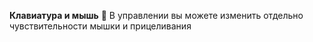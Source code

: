 **Клавиатура и мышь**
:small_orange_diamond: В управлении вы можете изменить отдельно чувствительности мышки и прицеливания
